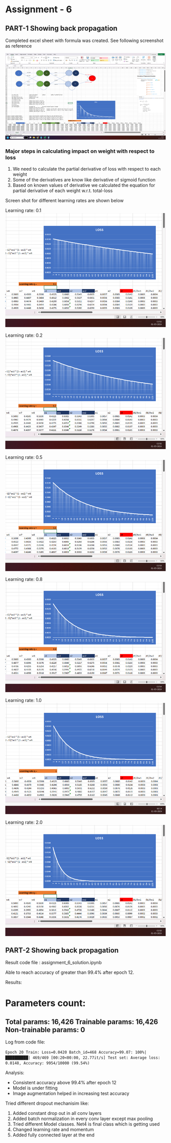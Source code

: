 # Assignment - 6

## PART-1 Showing back propagation  

Completed excel sheet with formula was created. See following screenshot as reference

![Back-propagation](./Back-propagation-Image-1.png)

### Major steps in calculating impact on weight with respect to loss

1. We need to calculate the partial derivative of loss with respect to each weight
2. Some of the derivatives are know like derivative of sigmoid function
3. Based on known values of derivative we calculated the equation for partial derivative of each weight w.r.t. total-loss 

Screen shot for different learning rates are shown below

Learning rate: 0.1
![Learning rate : 0.1](./0.1-learning-rate.png)

Learning rate: 0.2
![Learning rate : 0.2](./0.2-learning-rate.png)

Learning rate: 0.5
![Learning rate : 0.5](./0.5-learning-rate.png)

Learning rate: 0.8
![Learning rate : 0.8](./0.8-learning-rate.png)

Learning rate: 1.0
![Learning rate : 1.0](./1.0-learning-rate.png)

Learning rate: 2.0
![Learning rate : 2.0](./2.0-learning-rate.png)


## PART-2 Showing back propagation  
Result code file : assignment_6_solution.ipynb

Able to reach accuracy of greater than 99.4% after epoch 12.


Results:

Parameters count:
================================================================
Total params: 16,426
Trainable params: 16,426
Non-trainable params: 0
----------------------------------------------------------------
Log from code file:

`
Epoch 20
Train: Loss=0.0420 Batch_id=468 Accuracy=99.07: 100%|██████████| 469/469 [00:20<00:00, 22.77it/s]
Test set: Average loss: 0.0148, Accuracy: 9954/10000 (99.54%)
`

Analysis:
- Consistent accuracy above 99.4% after epoch 12
- Model is under fitting
- Image augmentation helped in increasing test accuracy


Tried different dropout mechanisim like:

1. Added constant drop out in all conv layers 
2. Added batch normalization in every conv layer except max pooling
3. Tried different Model classes. Net4 is final class which is getting used
4. Changed learning rate and momentum
5. Added fully connected layer at the end